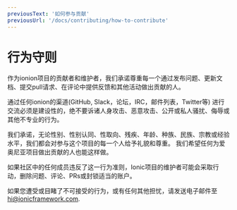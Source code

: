 ```yaml
---
previousText: '如何参与贡献'
previousUrl: '/docs/contributing/how-to-contribute'
---
```


# 行为守则

作为ionion项目的贡献者和维护者，我们承诺尊重每一个通过发布问题、更新文档、提交pull请求、在评论中提供反馈和其他活动做出贡献的人。

通过任何ionion的渠道(GitHub, Slack，论坛，IRC，邮件列表，Twitter等) 进行交流必须是建设性的，绝不要诉诸人身攻击、恶意攻击、公开或私人骚扰、侮辱或其他不专业的行为。

我们承诺，无论性别、性别认同、性取向、残疾、年龄、种族、民族、宗教或经验水平，我们都会对参与这个项目的每一个人给予礼貌和尊重。 我们希望任何为爱奥尼亚项目做出贡献的人也能这样做。

如果社区中的任何成员违反了这一行为准则，Ionic项目的维护者可能会采取行动，删除问题、评论、PRs或封锁适当的账户。

如果您遭受或目睹了不可接受的行为，或有任何其他担忧，请发送电子邮件至 <a href="mailto:hi@ionicframework.com">hi@ionicframework.com</a>.
